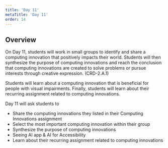 ```yaml
---
title: 'Day 11'
metaTitle: 'Day 11'
order: 14
---
```


## Overview

On Day 11, students will work in small groups to identify and share a computing innovation that positively impacts their world. Students will then synthesize the purpose of computing innovations and reach the conclusion that computing innovations are created to solve problems or pursue interests through creative expression. (CRD-2.A.1)

Students will learn about a computing innovation that is beneficial for people with visual impairments. Finally, students will learn about their recurring assignment related to computing innovations.

Day 11 will ask students to

* Share the computing innovations they listed in their Computing Innovations assignment
* Select the most important computing innovation within their group
* Synthesize the purpose of computing innovations
* Seeing AI app & AI for Accessibility
* Learn about their recurring assignment related to computing innovations

